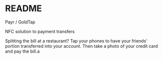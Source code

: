 # README #

Payr / GoldTap

NFC solution to payment transfers

Splitting the bill at a restaurant? Tap your phones to have your friends' portion transferred into your account. Then take a photo of your credit card and pay the bill.a
